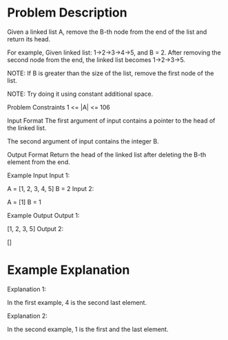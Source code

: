 # Problem Description
 
 

Given a linked list A, remove the B-th node from the end of the list and return its head.

For example, Given linked list: 1->2->3->4->5, and B = 2. After removing the second node from the end, the linked list becomes 1->2->3->5.

NOTE: If B is greater than the size of the list, remove the first node of the list.

NOTE: Try doing it using constant additional space.



Problem Constraints
 1 <= |A| <= 106 



Input Format
 The first argument of input contains a pointer to the head of the linked list. 

 The second argument of input contains the integer B. 



Output Format
 Return the head of the linked list after deleting the B-th element from the end. 



Example Input
 Input 1: 

A = [1, 2, 3, 4, 5]
B = 2
 Input 2: 

A = [1]
B = 1


Example Output
 Output 1: 

[1, 2, 3, 5]
 Output 2: 

 [] 


# Example Explanation

Explanation 1:

In the first example, 4 is the second last element.

Explanation 2:

In the second example, 1 is the first and the last element.

